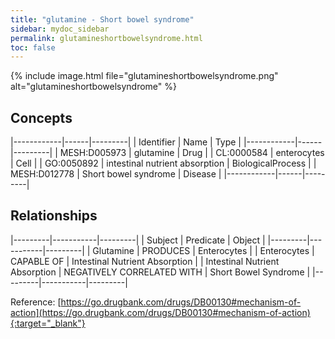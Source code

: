 ```yaml
---
title: "glutamine - Short bowel syndrome"
sidebar: mydoc_sidebar
permalink: glutamineshortbowelsyndrome.html
toc: false 
---
```


{% include image.html file="glutamineshortbowelsyndrome.png" alt="glutamineshortbowelsyndrome" %}

## Concepts

|------------|------|---------|
| Identifier | Name | Type    |
|------------|------|---------|
| MESH:D005973 | glutamine | Drug |
| CL:0000584 | enterocytes | Cell |
| GO:0050892 | intestinal nutrient absorption | BiologicalProcess |
| MESH:D012778 | Short bowel syndrome | Disease |
|------------|------|---------|

## Relationships

|---------|-----------|---------|
| Subject | Predicate | Object  |
|---------|-----------|---------|
| Glutamine | PRODUCES | Enterocytes |
| Enterocytes | CAPABLE OF | Intestinal Nutrient Absorption |
| Intestinal Nutrient Absorption | NEGATIVELY CORRELATED WITH | Short Bowel Syndrome |
|---------|-----------|---------|

Reference: [https://go.drugbank.com/drugs/DB00130#mechanism-of-action](https://go.drugbank.com/drugs/DB00130#mechanism-of-action){:target="_blank"}